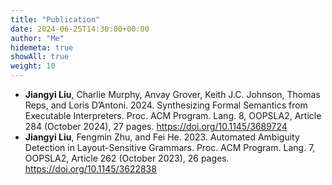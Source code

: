 ```yaml
---
title: "Publication"
date: 2024-06-25T14:30:00+00:00
author: "Me"
hidemeta: true
showAll: true
weight: 10
---
```


- **Jiangyi Liu**, Charlie Murphy, Anvay Grover, Keith J.C. Johnson, Thomas Reps, and Loris D’Antoni. 2024. Synthesizing Formal Semantics from Executable Interpreters. Proc. ACM Program. Lang. 8, OOPSLA2, Article 284 (October 2024), 27 pages. https://doi.org/10.1145/3689724
- **Jiangyi Liu**, Fengmin Zhu, and Fei He. 2023. Automated Ambiguity Detection in Layout-Sensitive Grammars. Proc. ACM Program. Lang. 7, OOPSLA2, Article 262 (October 2023), 26 pages. https://doi.org/10.1145/3622838
